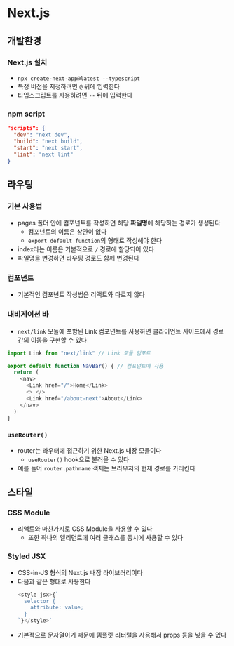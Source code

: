 # Next.js
## 개발환경
### Next.js 설치
- `npx create-next-app@latest --typescript`
- 특정 버전을 지정하려면 `@` 뒤에 입력한다
- 타입스크립트를 사용하려면 `--` 뒤에 입력한다

### npm script
```json
"scripts": {
  "dev": "next dev",
  "build": "next build",
  "start": "next start",
  "lint": "next lint"
}
```

## 라우팅
### 기본 사용법
- pages 폴더 안에 컴포넌트를 작성하면 해당 **파일명**에 해당하는 경로가 생성된다
  - 컴포넌트의 이름은 상관이 없다
  - `export default function`의 형태로 작성해야 한다
- index라는 이름은 기본적으로 `/` 경로에 할당되어 있다
- 파일명을 변경하면 라우팅 경로도 함께 변경된다

### 컴포넌트
- 기본적인 컴포넌트 작성법은 리액트와 다르지 않다

### 내비게이션 바 
- `next/link` 모듈에 포함된 Link 컴포넌트를 사용하면 클라이언트 사이드에서 경로 간의 이동을 구현할 수 있다
```javascript
import Link from "next/link" // Link 모듈 임포트

export default function NavBar() { // 컴포넌트에 사용
  return (
    <nav>
      <Link href="/">Home</Link>
      <> </>
      <Link href="/about-next">About</Link>
    </nav>
  )
}
```

### `useRouter()`
- router는 라우터에 접근하기 위한 Next.js 내장 모듈이다
  - `useRouter()` hook으로 불러올 수 있다
- 예를 들어 `router.pathname` 객체는 브라우저의 현재 경로를 가리킨다

## 스타일
### CSS Module
- 리액트와 마찬가지로 CSS Module을 사용할 수 있다
  - 또한 하나의 엘리먼트에 여러 클래스를 동시에 사용할 수 있다

### Styled JSX
- CSS-in-JS 형식의 Next.js 내장 라이브러리이다
- 다음과 같은 형태로 사용한다
  ```javascript
  <style jsx>{`
    selector {
      attribute: value;
    }
  `}</style>`
  ```
- 기본적으로 문자열이기 때문에 템플릿 리터럴을 사용해서 props 등을 넣을 수 있다